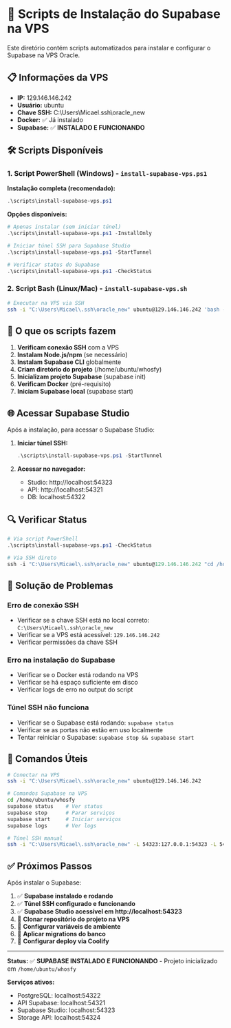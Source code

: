 # 🚀 Scripts de Instalação do Supabase na VPS

Este diretório contém scripts automatizados para instalar e configurar o Supabase na VPS Oracle.

## 📋 Informações da VPS

- **IP:** 129.146.146.242
- **Usuário:** ubuntu
- **Chave SSH:** C:\Users\Micael\.ssh\oracle_new
- **Docker:** ✅ Já instalado
- **Supabase:** ✅ **INSTALADO E FUNCIONANDO**

## 🛠️ Scripts Disponíveis

### 1. Script PowerShell (Windows) - `install-supabase-vps.ps1`

**Instalação completa (recomendado):**
```powershell
.\scripts\install-supabase-vps.ps1
```

**Opções disponíveis:**
```powershell
# Apenas instalar (sem iniciar túnel)
.\scripts\install-supabase-vps.ps1 -InstallOnly

# Iniciar túnel SSH para Supabase Studio
.\scripts\install-supabase-vps.ps1 -StartTunnel

# Verificar status do Supabase
.\scripts\install-supabase-vps.ps1 -CheckStatus
```

### 2. Script Bash (Linux/Mac) - `install-supabase-vps.sh`

```bash
# Executar na VPS via SSH
ssh -i "C:\Users\Micael\.ssh\oracle_new" ubuntu@129.146.146.242 'bash -s' < ./scripts/install-supabase-vps.sh
```

## 🔧 O que os scripts fazem

1. **Verificam conexão SSH** com a VPS
2. **Instalam Node.js/npm** (se necessário)
3. **Instalam Supabase CLI** globalmente
4. **Criam diretório do projeto** (/home/ubuntu/whosfy)
5. **Inicializam projeto Supabase** (supabase init)
6. **Verificam Docker** (pré-requisito)
7. **Iniciam Supabase local** (supabase start)

## 🌐 Acessar Supabase Studio

Após a instalação, para acessar o Supabase Studio:

1. **Iniciar túnel SSH:**
   ```powershell
   .\scripts\install-supabase-vps.ps1 -StartTunnel
   ```

2. **Acessar no navegador:**
   - Studio: http://localhost:54323
   - API: http://localhost:54321
   - DB: localhost:54322

## 🔍 Verificar Status

```powershell
# Via script PowerShell
.\scripts\install-supabase-vps.ps1 -CheckStatus

# Via SSH direto
ssh -i "C:\Users\Micael\.ssh\oracle_new" ubuntu@129.146.146.242 "cd /home/ubuntu/whosfy && supabase status"
```

## 🚨 Solução de Problemas

### Erro de conexão SSH
- Verificar se a chave SSH está no local correto: `C:\Users\Micael\.ssh\oracle_new`
- Verificar se a VPS está acessível: `129.146.146.242`
- Verificar permissões da chave SSH

### Erro na instalação do Supabase
- Verificar se o Docker está rodando na VPS
- Verificar se há espaço suficiente em disco
- Verificar logs de erro no output do script

### Túnel SSH não funciona
- Verificar se o Supabase está rodando: `supabase status`
- Verificar se as portas não estão em uso localmente
- Tentar reiniciar o Supabase: `supabase stop && supabase start`

## 📝 Comandos Úteis

```bash
# Conectar na VPS
ssh -i "C:\Users\Micael\.ssh\oracle_new" ubuntu@129.146.146.242

# Comandos Supabase na VPS
cd /home/ubuntu/whosfy
supabase status    # Ver status
supabase stop      # Parar serviços
supabase start     # Iniciar serviços
supabase logs      # Ver logs

# Túnel SSH manual
ssh -i "C:\Users\Micael\.ssh\oracle_new" -L 54323:127.0.0.1:54323 -L 54321:127.0.0.1:54321 -L 54322:127.0.0.1:54322 -N ubuntu@129.146.146.242
```

## ✅ Próximos Passos

Após instalar o Supabase:

1. ✅ **Supabase instalado e rodando**
2. ✅ **Túnel SSH configurado e funcionando**
3. ✅ **Supabase Studio acessível em http://localhost:54323**
4. 🔄 **Clonar repositório do projeto na VPS**
5. 🔄 **Configurar variáveis de ambiente**
6. 🔄 **Aplicar migrations do banco**
7. 🔄 **Configurar deploy via Coolify**

---

**Status:** ✅ **SUPABASE INSTALADO E FUNCIONANDO** - Projeto inicializado em `/home/ubuntu/whosfy`

**Serviços ativos:**
- PostgreSQL: localhost:54322
- API Supabase: localhost:54321
- Supabase Studio: localhost:54323
- Storage API: localhost:54324